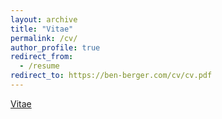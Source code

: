 ```yaml
---
layout: archive
title: "Vitae"
permalink: /cv/
author_profile: true
redirect_from:
  - /resume
redirect_to: https://ben-berger.com/cv/cv.pdf
---
```


[Vitae](https://ben-berger.com/cv/cv.pdf)
